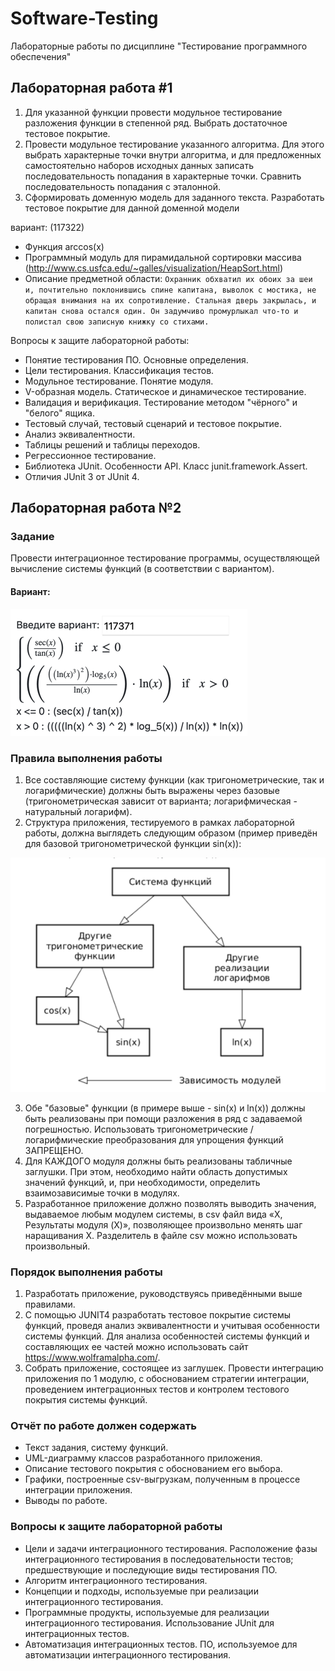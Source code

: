 # Software-Testing
Лабораторные работы по дисциплине "Тестирование программного обеспечения"

## Лабораторная работа #1
1. Для указанной функции провести модульное тестирование разложения функции в степенной ряд. Выбрать достаточное тестовое покрытие.
2. Провести модульное тестирование указанного алгоритма. Для этого выбрать характерные точки внутри алгоритма, и для предложенных самостоятельно наборов исходных данных записать последовательность попадания в характерные точки. Сравнить последовательность попадания с эталонной.
3. Сформировать доменную модель для заданного текста.  Разработать тестовое покрытие для данной доменной модели

вариант: (117322)
- Функция arccos(x)
- Программный модуль для пирамидальной сортировки массива (http://www.cs.usfca.edu/~galles/visualization/HeapSort.html)
- Описание предметной области:
`Охранник обхватил их обоих за шеи и, почтительно поклонившись спине капитана, выволок с мостика, не обращая внимания на их сопротивление. Стальная дверь закрылась, и капитан снова остался один. Он задумчиво промурлыкал что-то и полистал свою записную книжку со стихами.`
 

Вопросы к защите лабораторной работы:

- Понятие тестирования ПО. Основные определения.
- Цели тестирования. Классификация тестов.
- Модульное тестирование. Понятие модуля.
- V-образная модель. Статическое и динамическое тестирование.
- Валидация и верификация. Тестирование методом "чёрного" и "белого" ящика.
- Тестовый случай, тестовый сценарий и тестовое покрытие.
- Анализ эквивалентности.
- Таблицы решений и таблицы переходов.
- Регрессионное тестирование.
- Библиотека JUnit. Особенности API. Класс junit.framework.Assert.
- Отличия JUnit 3 от JUnit 4.


## Лабораторная работа №2

### Задание

Провести интеграционное тестирование программы,
осуществляющей вычисление системы функций (в соответствии с вариантом).

#### Вариант: 
![img.png](img.png)

### Правила выполнения работы

1. Все составляющие систему функции (как тригонометрические, так и логарифмические) должны быть выражены через базовые
   (тригонометрическая зависит от варианта; логарифмическая - натуральный логарифм).
2. Структура приложения, тестируемого в рамках лабораторной работы,
   должна выглядеть следующим образом (пример приведён для базовой тригонометрической функции sin(x)):

![img_1.png](img_1.png)

3. Обе "базовые" функции (в примере выше - sin(x) и ln(x)) должны быть реализованы при помощи разложения в ряд с
   задаваемой погрешностью.
   Использовать тригонометрические / логарифмические преобразования для упрощения функций ЗАПРЕЩЕНО.
4. Для КАЖДОГО модуля должны быть реализованы табличные заглушки. При этом,
   необходимо найти область допустимых значений функций, и, при необходимости, определить взаимозависимые точки в модулях.
5. Разработанное приложение должно позволять выводить значения, выдаваемое любым модулем системы,
   в сsv файл вида «X, Результаты модуля (X)», позволяющее произвольно менять шаг наращивания Х.
   Разделитель в файле csv можно использовать произвольный.


### Порядок выполнения работы

1. Разработать приложение, руководствуясь приведёнными выше правилами.
2. С помощью JUNIT4 разработать тестовое покрытие системы функций,
   проведя анализ эквивалентности и учитывая особенности системы функций.
   Для анализа особенностей системы функций и составляющих ее частей можно использовать сайт https://www.wolframalpha.com/.
3. Собрать приложение, состоящее из заглушек. Провести интеграцию приложения по 1 модулю,
   с обоснованием стратегии интеграции, проведением интеграционных тестов и контролем тестового покрытия системы функций.


### Отчёт по работе должен содержать

- Текст задания, систему функций.
- UML-диаграмму классов разработанного приложения.
- Описание тестового покрытия с обоснованием его выбора.
- Графики, построенные csv-выгрузкам, полученным в процессе интеграции приложения.
- Выводы по работе.


### Вопросы к защите лабораторной работы

- Цели и задачи интеграционного тестирования. Расположение фазы интеграционного тестирования в последовательности тестов;
  предшествующие и последующие виды тестирования ПО.
- Алгоритм интеграционного тестирования.
- Концепции и подходы, используемые при реализации интеграционного тестирования.
- Программные продукты, используемые для реализации интеграционного тестирования.
  Использование JUnit для интеграционных тестов.
- Автоматизация интеграционных тестов. ПО, используемое для автоматизации интеграционного тестирования.

